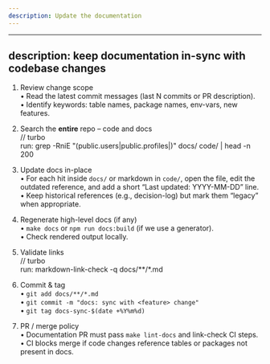 ```yaml
---
description: Update the documentation
---
```


---
description: keep documentation in-sync with codebase changes
---

1. Review change scope  
   • Read the latest commit messages (last N commits or PR description).  
   • Identify keywords: table names, package names, env-vars, new features.

2. Search the **entire** repo – code and docs  
   // turbo  
   run: grep -RniE "(public\.users|public\.profiles|<other-keywords>)" docs/ code/ | head -n 200

3. Update docs in-place  
   • For each hit inside `docs/` or markdown in `code/`, open the file, edit the outdated reference, and add a short “Last updated: YYYY-MM-DD” line.  
   • Keep historical references (e.g., decision-log) but mark them “legacy” when appropriate.

4. Regenerate high-level docs (if any)  
   • `make docs` or `npm run docs:build` (if we use a generator).  
   • Check rendered output locally.

5. Validate links  
   // turbo  
   run: markdown-link-check -q docs/**/*.md

6. Commit & tag  
   • `git add docs/**/*.md`  
   • `git commit -m "docs: sync with <feature> change"`  
   • `git tag docs-sync-$(date +%Y%m%d)`

7. PR / merge policy  
   • Documentation PR must pass `make lint-docs` and link-check CI steps.  
   • CI blocks merge if code changes reference tables or packages not present in docs.